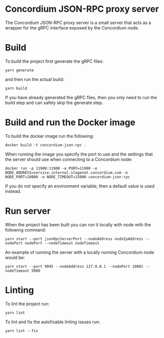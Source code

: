 # Concordium JSON-RPC proxy server

The Concordium JSON-RPC proxy server is a small server that acts as a wrapper for the gRPC interface exposed by the Concordium node.

# Build
To build the project first generate the gRPC files:
```
yarn generate
```
and then run the actual build:
```
yarn build
```
If you have already generated the gRPC files, then you only need to run the build step and can safely skip the generate step.

# Build  and run the Docker image
To build the docker image run the following:
```
docker build -t concordium-json-rpc .
```
When running the image you specify the port to use and the settings that the server should use
when connecting to a Concordium node:
```
docker run -p 11900:11900 -e PORT=11900 -e NODE_ADDRESS=service.internal.stagenet.concordium.com -e NODE_PORT=10000 -e NODE_TIMEOUT=15000 concordium-json-rpc
```
If you do not specify an environment variable, then a default value is used instead.

# Run server
When the project has been built you can run it locally with node with the following command:
```
yarn start --port jsonRpcServerPort --nodeAddress nodeIpAddress --nodePort nodePort --nodeTimeout nodeTimeout
```
An example of running the server with a locally running Concordium node would be:
```
yarn start --port 9095 --nodeAddress 127.0.0.1 --nodePort 10001 --nodeTimeout 5000
```

# Linting
To lint the project run:
```
yarn lint
```
To lint and fix the autofixable linting issues run:
```
yarn lint --fix
```
